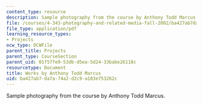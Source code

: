 ```yaml
---
content_type: resource
description: Sample photography from the course by Anthony Todd Marcus.
file: /courses/4-343-photography-and-related-media-fall-2002/ba427ab7da7a74a2d2c9a183e753262c_atm.pdf
file_type: application/pdf
learning_resource_types:
- Projects
ocw_type: OCWFile
parent_title: Projects
parent_type: CourseSection
parent_uid: 01f57fe9-53db-d5ea-5d24-33babe26118c
resourcetype: Document
title: Works by Anthony Todd Marcus
uid: ba427ab7-da7a-74a2-d2c9-a183e753262c
---
```

Sample photography from the course by Anthony Todd Marcus.

